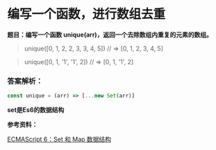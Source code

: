 # 编写一个函数，进行数组去重

**题目：编写一个函数 unique(arr)，返回一个去除数组内重复的元素的数组。**

> unique([0, 1, 2, 2, 3, 3, 4, 5]) // => [0, 1, 2, 3, 4, 5]

> unique([0, 1, '1', '1', 2]) // => [0, 1, '1', 2]

### 答案解析：

```js
const unique = (arr) => [...new Set(arr)]
```

**set是Es6的数据结构**

**参考资料：**

[ECMAScript 6：Set 和 Map 数据结构](http://es6.ruanyifeng.com/#docs/set-map)